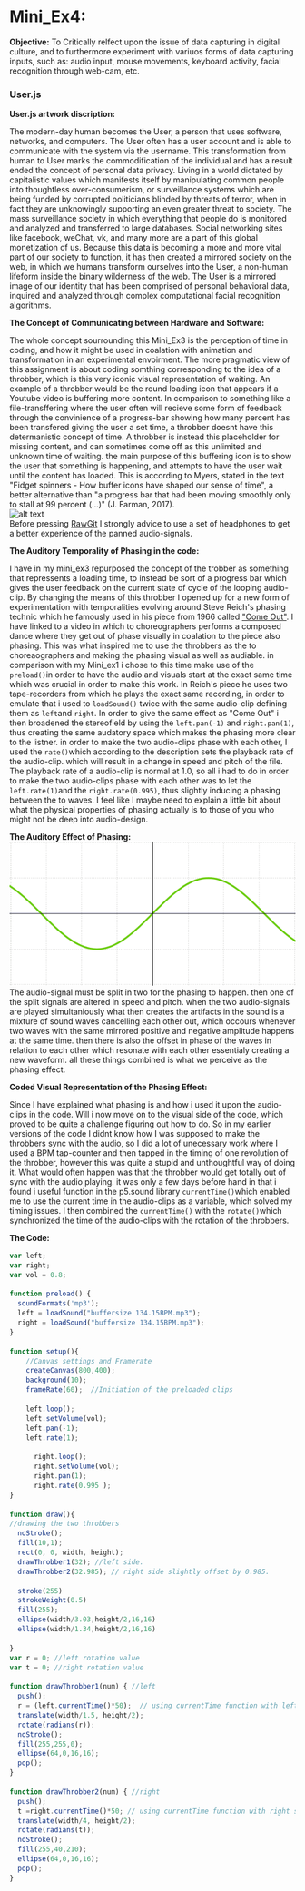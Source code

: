 # Mini_Ex4:
**Objective:**
To Critically relfect upon the issue of data capturing in digital culture, 
and to furthermore experiment with variuos forms of data capturing inputs, 
such as: audio input, mouse movements, keyboard activity, facial recognition through web-cam, etc.

### User.js
**User.js artwork discription:**

The modern-day human becomes the User, a person that uses software, networks, and computers. The User often has a user account and is able to communicate with the system via the username. This transformation from human to User marks the commodification of the individual and has a result ended the concept of personal data privacy. Living in a world dictated by capitalistic values which manifests itself by manipulating common people into thoughtless over-consumerism, or surveillance systems which are being funded by corrupted politicians blinded by threats of terror, when in fact they are unknowingly supporting an even greater threat to society. The mass surveillance society in which everything that people do is monitored and analyzed and transferred to large databases. Social networking sites like facebook, weChat, vk, and many more are a part of this global monetization of us. Because this data is becoming a more and more vital part of our society to function, it has then created a mirrored society on the web, in which we humans transform ourselves into the User, a non-human lifeform inside the binary wilderness of the web. The User is a mirrored image of our identity that has been comprised of personal behavioral data, inquired and analyzed through complex computational facial recognition algorithms.

**The Concept of Communicating between Hardware and Software:**

The whole concept sourrounding this Mini_Ex3 is the perception of time in coding, and how it might be used in coalation with animation and transformation in an experimental envoirment. The more pragmatic view of this assignment is about coding somthing corresponding to the idea of a throbber, which is this very iconic visual representation of waiting. An example of a throbber would be the round loading icon that appears if a Youtube video is buffering more content. In comparison to something like a file-transffering where the user often will recieve some form of feedback through the convinience of a progress-bar showing how many percent has been transfered giving the user a set time, a throbber doesnt have this determanistic concept of time. A throbber is instead this placeholder for missing content, and can sometimes come off as this unlimited and unknown time of waiting. the main purpose of this buffering icon is to show the user that something is happening, and attempts to have the user wait until the content has loaded. This is according to Myers, stated in the text "Fidget spinners - How buffer icons have shaped our sense of time", a better alternative than "a progress bar that had been moving smoothly only to stall at 99 percent (...)" (J. Farman, 2017).
</br>
![alt text](https://github.com/L4COUR/Aesthetic_Programming_2018/blob/master/Mini_Ex3/PhaseCoding_YES.gif "Logo Title Text 1")
</br>
Before pressing [RawGit](https://cdn.rawgit.com/L4COUR/Aesthetic_Programming_2018/f78d58f1/Mini_Ex3/Source/index.html) I strongly advice to use a set of headphones to get a better experience of the panned audio-signals.
</br>

**The Auditory Temporality of Phasing in the code:**

I have in my mini_ex3 repurposed the concept of the trobber as something that repressents a loading time, to instead be sort of a progress bar which gives the user feedback on the current state of cycle of the looping audio-clip. By changing the means of this throbber I opened up for a new form of experimentation with temporalities evolving around Steve Reich's phasing technic which he famously used in his piece from 1966 called ["Come Out"](https://www.youtube.com/watch?v=ouYiTiiY3vg). I have linked to a video in which to choreographers performs a composed dance where they get out of phase visually in coalation to the piece also phasing. This was what inspired me to use the throbbers as the to choreaographers and making the phasing visual as well as audiable. in comparison with my Mini_ex1 i chose to this time make use of the ```preload()```in order to have the audio and visuals start at the exact same time which was crucial in order to make this work. In Reich's piece he uses two tape-recorders from which he plays the exact same recording, in order to emulate that i used to ```loadSound()``` twice with the same audio-clip defining them as ```left```and ```right```. In order to give the same effect as "Come Out" i then broadened the stereofield by using the ```left.pan(-1)``` and ```right.pan(1)```, thus creating the same audatory space which makes the phasing more clear to the listner. in order to make the two audio-clips phase with each other, I used the ```rate()```which according to the description sets the playback rate of the audio-clip. which will result in a change in speed and pitch of the file. The playback rate of a audio-clip is normal at 1.0, so all i had to do in order to make the two audio-clips phase with each other was to let the ```left.rate(1)```and the ```right.rate(0.995)```, thus slightly inducing a phasing between the to waves. I feel like I maybe need to explain a little bit about what the physical properties of phasing actually is to those of you who might not be deep into audio-design.

**The Auditory Effect of Phasing:**
</br>
![alt text](https://github.com/L4COUR/Aesthetic_Programming_2018/blob/master/Mini_Ex3/PhasingGIF.gif "Logo Title Text 1")
</br>
The audio-signal must be split in two for the phasing to happen. then one of the split signals are altered in speed and pitch. when the two audio-signals are played simultaniously what then creates the artifacts in the sound is a mixture of sound waves cancelling each other out, which occours whenever two waves with the same mirrored positive and negative amplitude happens at the same time. then there is also the offset in phase of the waves in relation to each other which resonate with each other essentialy creating a new waveform. all these things combined is what we perceive as the phasing effect.  

**Coded Visual Representation of the Phasing Effect:**

Since I have explained what phasing is and how i used it upon the audio-clips in the code. Will i now move on to the visual side of the code, which proved to be quite a challenge figuring out how to do. So in my earlier versions of the code I didnt know how I was supposed to make the throbbers sync with the audio, so I did a lot of unecessary work where I used a BPM tap-counter and then tapped in the timing of one revolution of the throbber, however this was quite a stupid and unthoughtful way of doing it. What would often happen was that the throbber would get totally out of sync with the audio playing. it was only a few days before hand in that i found i useful function in the p5.sound library ```currentTime()```which enabled me to use the current time in the audio-clips as a variable, which solved my timing issues. I then combined the ```currentTime()``` with the ```rotate()```which synchronized the time of the audio-clips with the rotation of the throbbers.

**The Code:**

```javascript
var left;
var right;
var vol = 0.8;

function preload() {
  soundFormats('mp3');
  left = loadSound("buffersize 134.15BPM.mp3");
  right = loadSound("buffersize 134.15BPM.mp3");
}

function setup(){
    //Canvas settings and Framerate
    createCanvas(800,400);
    background(10);
    frameRate(60);  //Initiation of the preloaded clips

    left.loop();
    left.setVolume(vol);
    left.pan(-1);
    left.rate(1);

      right.loop();
      right.setVolume(vol);
      right.pan(1);
      right.rate(0.995 );
}

function draw(){
//drawing the two throbbers
  noStroke();
  fill(10,1);
  rect(0, 0, width, height);
  drawThrobber1(32); //left side.
  drawThrobber2(32.985); // right side slightly offset by 0.985.

  stroke(255)
  strokeWeight(0.5)
  fill(255);
  ellipse(width/3.03,height/2,16,16)
  ellipse(width/1.34,height/2,16,16)

}
var r = 0; //left rotation value
var t = 0; //right rotation value

function drawThrobber1(num) { //left
  push();
  r = (left.currentTime()*50);  // using currentTime function with left signal
  translate(width/1.5, height/2);
  rotate(radians(r));
  noStroke();
  fill(255,255,0);
  ellipse(64,0,16,16);
  pop();
}

function drawThrobber2(num) { //right
  push();
  t =right.currentTime()*50; // using currentTime function with right signal
  translate(width/4, height/2);
  rotate(radians(t));
  noStroke();
  fill(255,40,210);
  ellipse(64,0,16,16);
  pop();
}
```
